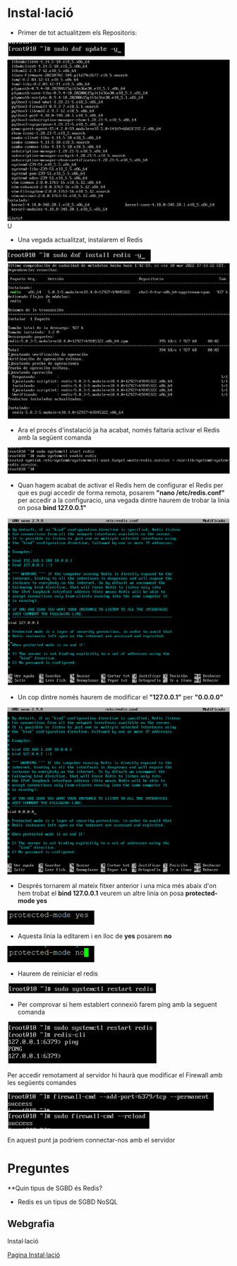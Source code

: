 # Instal·lació

- Primer de tot actualitzem els Repositoris:

![R1](https://github.com/JoelSola/Base-de-Dades/blob/main/Activitat%201/Imatges/Redis1(estesi).png)
![R2](https://github.com/JoelSola/Base-de-Dades/blob/main/Activitat%201/Imatges/Redis1.png)
U
- Una vegada actualitzat, instalarem el Redis

![R3](https://github.com/JoelSola/Base-de-Dades/blob/main/Activitat%201/Imatges/redis3(3).png)
![R4](https://github.com/JoelSola/Base-de-Dades/blob/main/Activitat%201/Imatges/Redis3.png)

- Ara el procés d'instalació ja ha acabat, només faltaria activar el Redis amb la següent comanda

![R5](https://github.com/JoelSola/Base-de-Dades/blob/main/Activitat%201/Imatges/redis5.png)

- Quan hagem acabat de activar el Redis hem de configurar el Redis per que es pugi accedir de forma remota, posarem **"nano /etc/redis.conf"** per accedir a la configuracio, una vegada dintre haurem de trobar la linia on posa **bind 127.0.0.1"**

![R6](https://github.com/JoelSola/Base-de-Dades/blob/main/Activitat%201/Imatges/redis6.png)

- Un cop dintre només haurem de modificar el **"127.0.0.1"** per **"0.0.0.0"**

![R7](https://github.com/JoelSola/Base-de-Dades/blob/main/Activitat%201/Imatges/redis7.png)

- Després tornarem al mateix fitxer anterior i una mica més abaix d'on hem trobat el **bind 127.0.0.1** veurem un altre linia on posa **protected-mode yes**

![RO1](https://github.com/JoelSola/Base-de-Dades/blob/main/Activitat%201/Imatges/redisO2.png)

- Aquesta linia la editarem i en lloc de **yes** posarem **no**

![RO2](https://github.com/JoelSola/Base-de-Dades/blob/main/Activitat%201/Imatges/Redis03.png)

- Haurem de reiniciar el redis

![R8](https://github.com/JoelSola/Base-de-Dades/blob/main/Activitat%201/Imatges/redis8.png)

- Per comprovar si hem establert connexiò farem ping amb la seguent comanda

![R9](https://github.com/JoelSola/Base-de-Dades/blob/main/Activitat%201/Imatges/redis9.png)

Per accedir remotament al servidor hi haurà que modificar el Firewall amb les següents comandes

![R10](https://github.com/JoelSola/Base-de-Dades/blob/main/Activitat%201/Imatges/redis10.png)
![R11](https://github.com/JoelSola/Base-de-Dades/blob/main/Activitat%201/Imatges/redis11.png)

En aquest punt ja podriem connectar-nos amb el servidor

# Preguntes

**Quin tipus de SGBD és Redis?

- Redis es un tipus de SGBD NoSQL


## Webgrafia

Instal·lació

[Pagina Instal·lació](https://linuxconfig.org/install-redis-on-redhat-8)
